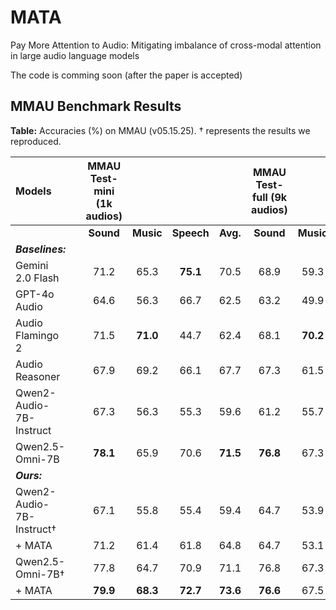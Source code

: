 # MATA
Pay More Attention to Audio: Mitigating imbalance of cross-modal attention in large audio language models

The code is comming soon (after the paper is accepted)

## MMAU Benchmark Results

**Table:** Accuracies (%) on MMAU (v05.15.25). † represents the results we reproduced.

| Models |  | MMAU Test-mini (1k audios) |  |  |  | MMAU Test-full (9k audios) |  |  |  |
| :--- | :---: | :---: | :---: | :---: | :---: | :---: | :---: | :---: | :---: |
|  |  | **Sound** | **Music** | **Speech** | **Avg.** | **Sound** | **Music** | **Speech** | **Avg.** |
| ***Baselines:*** | | | | | | | | | |
| Gemini 2.0 Flash | | 71.2 | 65.3 | **75.1** | 70.5 | 68.9 | 59.3 | **72.9** | 67.0 |
| GPT-4o Audio | | 64.6 | 56.3 | 66.7 | 62.5 | 63.2 | 49.9 | 69.3 | 60.8 |
| Audio Flamingo 2 | | 71.5 | **71.0** | 44.7 | 62.4 | 68.1 | **70.2** | 44.9 | 61.1 |
| Audio Reasoner | | 67.9 | 69.2 | 66.1 | 67.7 | 67.3 | 61.5 | 62.5 | 63.8 |
| Qwen2-Audio-7B-Instruct | | 67.3 | 56.3 | 55.3 | 59.6 | 61.2 | 55.7 | 55.4 | 57.4 |
| Qwen2.5-Omni-7B | | **78.1** | 65.9 | 70.6 | **71.5** | **76.8** | 67.3 | 68.9 | **71.0** |
| ***Ours:*** | | | | | | | | | |
| Qwen2-Audio-7B-Instruct† | | 67.1 | 55.8 | 55.4 | 59.4 | 64.7 | 53.9 | 53.1 | 57.3 |
| + MATA | | 71.2 | 61.4 | 61.8 | 64.8 | 64.7 | 53.1 | 53.9 | 57.3 |
| Qwen2.5-Omni-7B† | | 77.8 | 64.7 | 70.9 | 71.1 | 76.8 | 67.3 | 68.9 | 71.0 |
| + MATA | | **79.9** | **68.3** | **72.7** | **73.6** | **76.6** | 67.5 | **77.3** | **73.7** |
